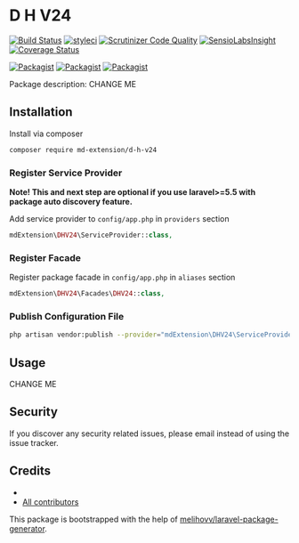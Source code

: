 # D H V24

[![Build Status](https://travis-ci.org/md-extension/d-h-v24.svg?branch=master)](https://travis-ci.org/md-extension/d-h-v24)
[![styleci](https://styleci.io/repos/CHANGEME/shield)](https://styleci.io/repos/CHANGEME)
[![Scrutinizer Code Quality](https://scrutinizer-ci.com/g/md-extension/d-h-v24/badges/quality-score.png?b=master)](https://scrutinizer-ci.com/g/md-extension/d-h-v24/?branch=master)
[![SensioLabsInsight](https://insight.sensiolabs.com/projects/CHANGEME/mini.png)](https://insight.sensiolabs.com/projects/CHANGEME)
[![Coverage Status](https://coveralls.io/repos/github/md-extension/d-h-v24/badge.svg?branch=master)](https://coveralls.io/github/md-extension/d-h-v24?branch=master)

[![Packagist](https://img.shields.io/packagist/v/md-extension/d-h-v24.svg)](https://packagist.org/packages/md-extension/d-h-v24)
[![Packagist](https://poser.pugx.org/md-extension/d-h-v24/d/total.svg)](https://packagist.org/packages/md-extension/d-h-v24)
[![Packagist](https://img.shields.io/packagist/l/md-extension/d-h-v24.svg)](https://packagist.org/packages/md-extension/d-h-v24)

Package description: CHANGE ME

## Installation

Install via composer
```bash
composer require md-extension/d-h-v24
```

### Register Service Provider

**Note! This and next step are optional if you use laravel>=5.5 with package
auto discovery feature.**

Add service provider to `config/app.php` in `providers` section
```php
mdExtension\DHV24\ServiceProvider::class,
```

### Register Facade

Register package facade in `config/app.php` in `aliases` section
```php
mdExtension\DHV24\Facades\DHV24::class,
```

### Publish Configuration File

```bash
php artisan vendor:publish --provider="mdExtension\DHV24\ServiceProvider" --tag="config"
```

## Usage

CHANGE ME

## Security

If you discover any security related issues, please email 
instead of using the issue tracker.

## Credits

- [](https://github.com/md-extension/d-h-v24)
- [All contributors](https://github.com/md-extension/d-h-v24/graphs/contributors)

This package is bootstrapped with the help of
[melihovv/laravel-package-generator](https://github.com/melihovv/laravel-package-generator).

